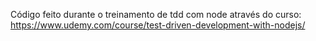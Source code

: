 Código feito durante o treinamento de tdd com node através do curso: https://www.udemy.com/course/test-driven-development-with-nodejs/


